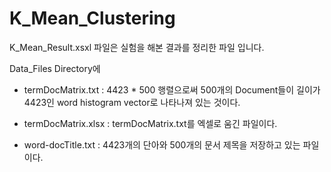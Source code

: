 # K_Mean_Clustering


K_Mean_Result.xsxl 파일은 실험을 해본 결과를 정리한 파일 입니다.


Data_Files Directory에

- termDocMatrix.txt : 4423 * 500 행렬으로써 500개의 Document들이 길이가 4423인 word histogram vector로 나타나져 있는 것이다.

- termDocMatrix.xlsx : termDocMatrix.txt를 엑셀로 움긴 파일이다.

- word-docTitle.txt : 4423개의 단아와 500개의 문서 제목을 저장하고 있는 파일이다.
